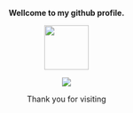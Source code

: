 <p align="center"><strong>Wellcome to my github profile.</strong></p>
<p align="center"><img width="80" src="https://github.githubassets.com/images/mona-whisper.gif"></p>
<p align="center"><img src="https://github-readme-stats.vercel.app/api?username=Kry9toN&show_icons=true"></p>
<p align="center">Thank you for visiting</p>
